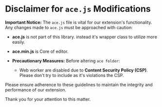 # Disclaimer for `ace.js` Modifications

**Important Notice:** The `ace.js` file is vital for our extension's functionality. Any changes made to `ace.js` must be approached with caution:

- **ace.js** is not part of this library. instead it's wrapper class to utilize more easily.

- **ace.min.js** is Core of editor.
- **Precautionary Measures:** Before altering `ace folder`:
  - Web worker are disabled due to **Content Security Policy (CSP)**. Please don't try to include as it's violations the CSP.

Please ensure adherence to these guidelines to maintain the integrity and performance of our extension.

Thank you for your attention to this matter.

